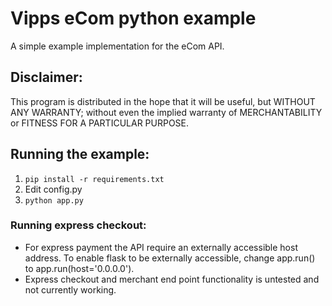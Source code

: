 # Vipps eCom python example
A simple example implementation for the eCom API.

## Disclaimer:

This program is distributed in the hope that it will be useful, but WITHOUT ANY WARRANTY; without even the implied warranty of MERCHANTABILITY or FITNESS FOR A PARTICULAR PURPOSE.

## Running the example:
1. `pip install -r requirements.txt`
3. Edit config.py
2. `python app.py`

### Running express checkout:
- For express payment the API require an externally accessible host address. To enable flask to be externally accessible, change app.run() to app.run(host='0.0.0.0').
- Express checkout and merchant end point functionality is untested and not currently working.